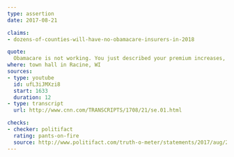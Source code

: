 ```yaml
---
type: assertion
date: 2017-08-21

claims:
- dozens-of-counties-will-have-no-obamacare-insurers-in-2018

quote:
  Obamacare is not working. You just described your premium increases, your deductible increases. A third of the counties in Wisconsin are down to one insurer right here. We've got dozens of counties around America that have zero insurers left.
where: town hall in Racine, WI
sources:
- type: youtube
  id: ufL3iJMXzi8
  start: 1633
  duration: 12
- type: transcript
  url: http://www.cnn.com/TRANSCRIPTS/1708/21/se.01.html

checks:
- checker: politifact
  rating: pants-on-fire
  source: http://www.politifact.com/truth-o-meter/statements/2017/aug/24/paul-ryan/ryan-way-obamacare-county-insurance-stat-cnn-town-/
---
```

